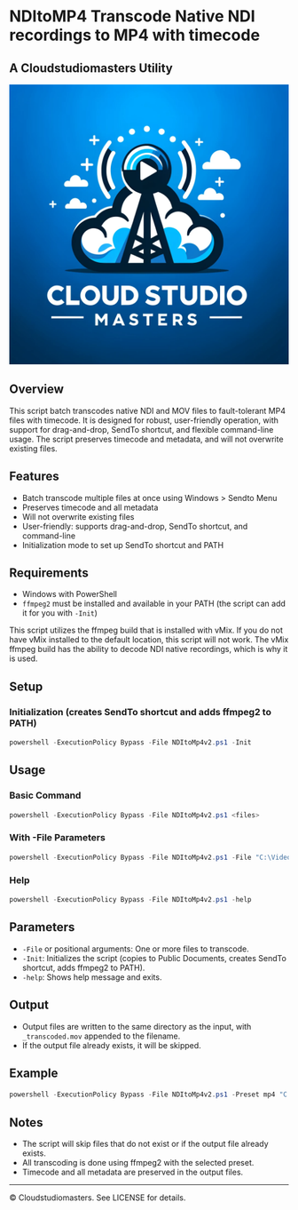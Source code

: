 # NDItoMP4 Transcode Native NDI recordings to MP4 with timecode
## A Cloudstudiomasters Utility

![Logo](csd-logo.png "Cloudstudiomasters logo")

## Overview

This script batch transcodes native NDI and MOV files to fault-tolerant MP4 files with timecode. 
It is designed for robust, user-friendly operation, with support for drag-and-drop, SendTo shortcut, and flexible command-line usage. The script preserves timecode and metadata, and will not overwrite existing files.

## Features
- Batch transcode multiple files at once using Windows > Sendto Menu
- Preserves timecode and all metadata
- Will not overwrite existing files
- User-friendly: supports drag-and-drop, SendTo shortcut, and command-line
- Initialization mode to set up SendTo shortcut and PATH

## Requirements
- Windows with PowerShell
- `ffmpeg2` must be installed and available in your PATH (the script can add it for you with `-Init`)

This script utilizes the ffmpeg build that is installed with vMix. If you do not have vMix installed to the default location, this script will not work.
The vMix ffmpeg build has the ability to decode NDI native recordings, which is why it is used.

## Setup 

### Initialization (creates SendTo shortcut and adds ffmpeg2 to PATH)
```powershell
powershell -ExecutionPolicy Bypass -File NDItoMp4v2.ps1 -Init
```

## Usage

### Basic Command
```powershell
powershell -ExecutionPolicy Bypass -File NDItoMp4v2.ps1 <files>
```

### With -File Parameters
```powershell
powershell -ExecutionPolicy Bypass -File NDItoMp4v2.ps1 -File "C:\Videos\input1.mov" "C:\Videos\input2.mov"
```

### Help
```powershell
powershell -ExecutionPolicy Bypass -File NDItoMp4v2.ps1 -help
```

## Parameters
- `-File` or positional arguments: One or more files to transcode.
- `-Init`: Initializes the script (copies to Public Documents, creates SendTo shortcut, adds ffmpeg2 to PATH).
- `-help`: Shows help message and exits.

## Output
- Output files are written to the same directory as the input, with `_transcoded.mov` appended to the filename.
- If the output file already exists, it will be skipped.

## Example
```powershell
powershell -ExecutionPolicy Bypass -File NDItoMp4v2.ps1 -Preset mp4 "C:\Videos\input1.mov" "C:\Videos\input2.mov"
```

## Notes
- The script will skip files that do not exist or if the output file already exists.
- All transcoding is done using ffmpeg2 with the selected preset.
- Timecode and all metadata are preserved in the output files.

---

© Cloudstudiomasters. See LICENSE for details.
